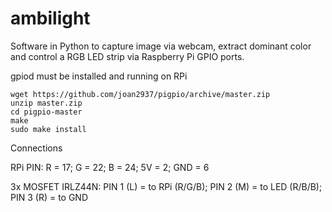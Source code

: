 # ambilight

Software in Python to capture image via webcam, extract dominant color and control a RGB LED strip via Raspberry Pi GPIO ports.

gpiod must be installed and running on RPi

```
wget https://github.com/joan2937/pigpio/archive/master.zip
unzip master.zip
cd pigpio-master
make
sudo make install
```

Connections

RPi PIN: R = 17; G = 22; B = 24; 5V = 2; GND = 6

3x MOSFET IRLZ44N: PIN 1 (L) = to RPi (R/G/B); PIN 2 (M) = to LED (R/B/B); PIN 3 (R)  = to GND


